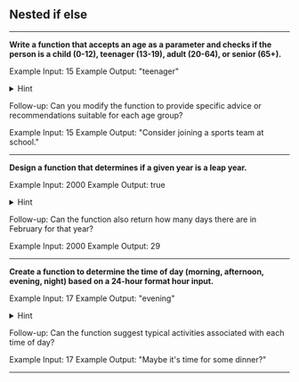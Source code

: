 ## Nested if else

---

**Write a function that accepts an age as a parameter and checks if the person is a child (0-12), teenager (13-19), adult (20-64), or senior (65+).**

Example Input: 15
Example Output: "teenager"

<details>
  <summary>Hint</summary>
  Hint: Begin by checking the broadest categories, then narrow down within those categories.
</details>

Follow-up: Can you modify the function to provide specific advice or recommendations suitable for each age group?

Example Input: 15
Example Output: "Consider joining a sports team at school."

---

**Design a function that determines if a given year is a leap year.**

Example Input: 2000
Example Output: true

<details>
  <summary>Hint</summary>
  Hint: A leap year is divisible by 4, but not by 100, unless it's also divisible by 400. Start by checking divisibility by 4.
</details>

Follow-up: Can the function also return how many days there are in February for that year?

Example Input: 2000
Example Output: 29

---

**Create a function to determine the time of day (morning, afternoon, evening, night) based on a 24-hour format hour input.**

Example Input: 17
Example Output: "evening"

<details>
  <summary>Hint</summary>
  Hint: Start by checking if the hour is between 0 and 24, then use nested conditions to determine the time of day.
</details>

Follow-up: Can the function suggest typical activities associated with each time of day?

Example Input: 17
Example Output: "Maybe it's time for some dinner?"

---